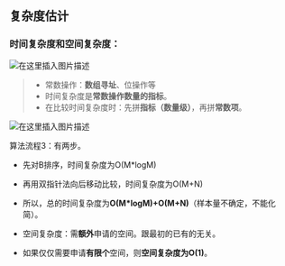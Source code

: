 ## 复杂度估计

### 时间复杂度和空间复杂度：

![在这里插入图片描述](https://img-blog.csdnimg.cn/2021011322401970.png?x-oss-process=image/watermark,type_ZmFuZ3poZW5naGVpdGk,shadow_10,text_aHR0cHM6Ly9ibG9nLmNzZG4ubmV0L2d4MTc4NjQzNzM4MjI=,size_16,color_FFFFFF,t_70)

> - 常数操作：**数组寻址**、位操作等
> - 时间复杂度是**常数操作数量的指标**。
> - 在比较时间复杂度时：先拼**指标（数量级）**，再拼**常数项**。

![在这里插入图片描述](https://img-blog.csdnimg.cn/2021012622355888.png?x-oss-process=image/watermark,type_ZmFuZ3poZW5naGVpdGk,shadow_10,text_aHR0cHM6Ly9ibG9nLmNzZG4ubmV0L2d4MTc4NjQzNzM4MjI=,size_16,color_FFFFFF,t_70)

算法流程3：有两步。

- 先对B排序，时间复杂度为O(M*logM)
- 再用双指针法向后移动比较，时间复杂度为O(M+N)
- 所以，总的时间复杂度为**O(M\*logM)+O(M+N)**（样本量不确定，不能化简）。

- 空间复杂度：需**额外**申请的空间。跟最初的已有的无关。
- 如果仅仅需要申请**有限个**空间，则**空间复杂度为O(1)**。















